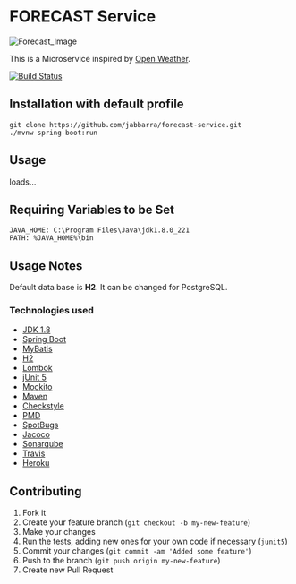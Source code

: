 FORECAST Service
==========
![Forecast_Image](https://raw.githubusercontent.com/jabbarra/forecast-service/develop/icon-forecast.jpg) 

This is a Microservice inspired by [Open
Weather](https://openweathermap.org/).

[![Build
Status](https://travis-ci.org/jabbarra/forecast-service.svg)](https://travis-ci.org/github/jabbarra/forecast-service)


Installation with default profile
--------------------------

```shell
git clone https://github.com/jabbarra/forecast-service.git
./mvnw spring-boot:run
```

Usage
-----
loads...

Requiring Variables to be Set
-----------------------------

```
JAVA_HOME: C:\Program Files\Java\jdk1.8.0_221
PATH: %JAVA_HOME%\bin
```

Usage Notes
-----------

Default data base is **H2**. It can be changed for PostgreSQL.

### Technologies used
- [JDK 1.8](https://www.oracle.com/index.html)
- [Spring Boot](https://projects.spring.io/spring-boot/)
- [MyBatis](https://blog.mybatis.org/)
- [H2](https://www.h2database.com/html/main.html)
- [Lombok](https://projectlombok.org/)
- [jUnit 5](http://junit.org/junit5/)
- [Mockito](http://site.mockito.org/)
- [Maven](https://maven.apache.org/)
- [Checkstyle](https://checkstyle.sourceforge.io/)
- [PMD](https://pmd.github.io/)
- [SpotBugs](https://spotbugs.github.io/)
- [Jacoco](https://www.jacoco.org/jacoco/trunk/index.html)
- [Sonarqube](https://www.sonarqube.org/)
- [Travis](https://travis-ci.com/)
- [Heroku](https://www.sonarqube.org/)

Contributing
------------

1. Fork it
2. Create your feature branch (`git checkout -b my-new-feature`)
3. Make your changes
4. Run the tests, adding new ones for your own code if necessary (`junit5`)
5. Commit your changes (`git commit -am 'Added some feature'`)
6. Push to the branch (`git push origin my-new-feature`)
7. Create new Pull Request

